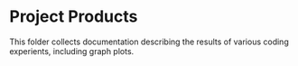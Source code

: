 # Project Products

This folder collects documentation describing the results of various coding experients, including graph plots.